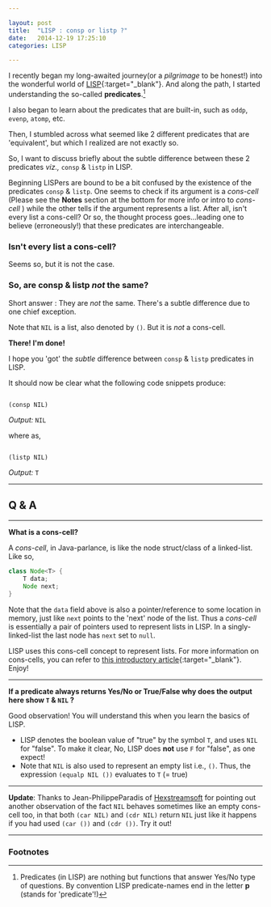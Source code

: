 ```yaml
---

layout: post
title:  "LISP : consp or listp ?"
date:   2014-12-19 17:25:10
categories: LISP

---
```


I recently began my long-awaited journey(or a _pilgrimage_ to be honest!) into the wonderful world of [LISP][link_LISP]{:target="_blank"}. And along the path, I started understanding the so-called **predicates**.[^1]


[^1]: Predicates (in LISP) are nothing but functions that answer Yes/No type of questions. By convention LISP predicate-names end in the letter **p** (stands for 'predicate'!)

I also began to learn about the predicates that are built-in, such as `oddp`, `evenp`, `atomp`, etc.

Then, I stumbled across what seemed like 2 different predicates that are 'equivalent', but which I realized are not exactly so.

So, I want to discuss briefly about the subtle difference between these 2 predicates _viz.,_ `consp` & `listp` in LISP.

Beginning LISPers are bound to be a bit confused by the existence of the predicates `consp` & `listp`. One seems to check if its argument is a _cons-cell_ (Please see the **Notes** section at the bottom for more info or intro to _cons-cell_ ) while the other tells if the argument represents a list. After all, isn't every list a cons-cell? Or so, the thought process goes...leading one to believe (erroneously!) that these predicates are interchangeable.

### Isn't every list a cons-cell?

Seems so, but it is not the case.

### So, are consp & listp _not_ the same?

Short answer : They are _not_ the same. There's a subtle difference due to one chief exception.

Note that `NIL` is a list, also denoted by `()`. But it is  _not_ a cons-cell.

**There! I'm done!**

I hope you 'got' the _subtle_ difference between `consp` & `listp` predicates in LISP.

It should now be clear what the following code snippets produce:

``` common-lisp

(consp NIL)

```

_Output:_  `NIL`

where as,

``` common-lisp

(listp NIL)

```

_Output:_ `T`

---

## Q & A

---

**What is a cons-cell?**

A _cons-cell_, in Java-parlance, is like the node struct/class of a linked-list. Like so,

``` java
class Node<T> {
    T data;
    Node next;
}
```

Note that the `data` field above is also a pointer/reference to some location in memory, just like `next` points to the 'next' node of the list. Thus a _cons-cell_ is essentially a pair of pointers used to represent lists in LISP. In a singly-linked-list the last node has `next` set to `null`.

LISP uses this cons-cell concept to represent lists. For more information on cons-cells, you can refer to [this introductory article][link_cons_cell]{:target="_blank"}. Enjoy!

---

**If a predicate always returns Yes/No or True/False why does the output here show `T` & `NIL` ?**

Good observation! You will understand this when you learn the basics of LISP.

+ LISP denotes the boolean value of "true" by the symbol `T`, and uses `NIL` for "false". To make it clear, No, LISP does **not** use `F` for "false", as one expect!
+ Note that `NIL` is also used to represent an empty list i.e., `()`. Thus, the expression `(equalp NIL ())` evaluates to `T` (= true)

---

**Update**: Thanks to Jean-PhilippeParadis of [Hexstreamsoft][link_hexstream] for pointing out another observation of the fact `NIL` behaves sometimes like an empty cons-cell too, in that both `(car NIL)` and `(cdr NIL)` return `NIL` just like it happens if you had used `(car ())` and `(cdr ())`. Try it out!

---

### Footnotes

[link_cons_cell]: http://c2.com/cgi/wiki?ConsCell
[link_LISP]: http://en.wikipedia.org/wiki/Lisp_%28programming_language%29
[link_hexstream]: https://www.hexstreamsoft.com

